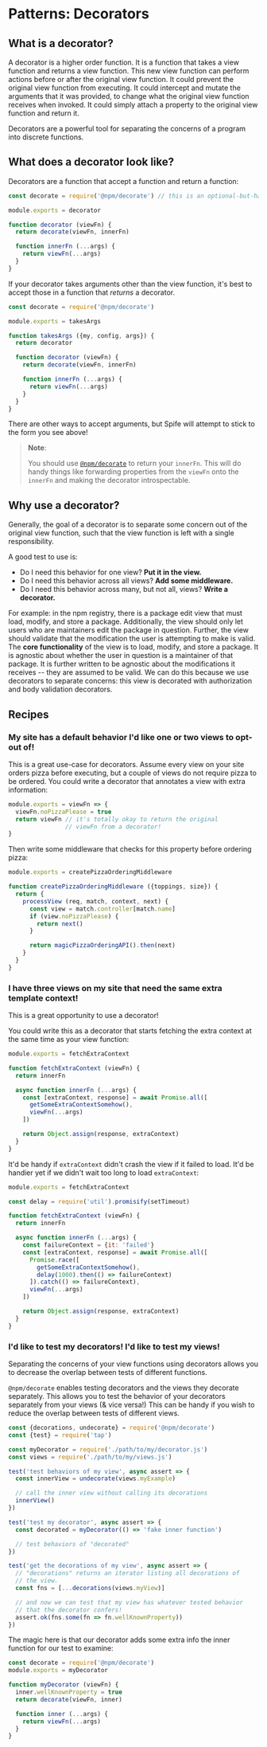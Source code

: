 # Patterns: Decorators

## What is a decorator?

A decorator is a higher order function. It is a function that takes a view
function and returns a view function. This new view function can perform
actions before or after the original view function. It could prevent the
original view function from executing. It could intercept and mutate the
arguments that it was provided, to change what the original view function
receives when invoked. It could simply attach a property to the original view
function and return it.

Decorators are a powerful tool for separating the concerns of a program into
discrete functions.

## What does a decorator look like?

Decorators are a function that accept a function and return a function:

```javascript
const decorate = require('@npm/decorate') // this is an optional-but-handy step!

module.exports = decorator

function decorator (viewFn) {
  return decorate(viewFn, innerFn)

  function innerFn (...args) {
    return viewFn(...args)
  }
}
```

If your decorator takes arguments other than the view function, it's best
to accept those in a function that _returns_ a decorator.

```javascript
const decorate = require('@npm/decorate')

module.exports = takesArgs

function takesArgs ({my, config, args}) {
  return decorator

  function decorator (viewFn) {
    return decorate(viewFn, innerFn)

    function innerFn (...args) {
      return viewFn(...args)
    }
  }
}
```

There are other ways to accept arguments, but Spife will attempt to stick
to the form you see above!

> **Note**:
>
> You should use [`@npm/decorate`](https://www.npmjs.com/package/@npm/decorate)
> to return your `innerFn`. This will do handy things like forwarding
> properties from the `viewFn` onto the `innerFn` and making the decorator
> introspectable.

## Why use a decorator?

Generally, the goal of a decorator is to separate some concern out of the
original view function, such that the view function is left with a single
responsibility.

A good test to use is:

- Do I need this behavior for one view? **Put it in the view.**
- Do I need this behavior across all views? **Add some middleware.**
- Do I need this behavior across many, but not all, views? **Write a decorator.**

For example: in the npm registry, there is a package edit view that must load,
modify, and store a package. Additionally, the view should only let users who
are maintainers edit the package in question. Further, the view should validate
that the modification the user is attempting to make is valid. The **core
functionality** of the view is to load, modify, and store a package. It is
agnostic about whether the user in question is a maintainer of that package. It
is further written to be agnostic about the modifications it receives -- they
are assumed to be valid. We can do this because we use decorators to separate
concerns: this view is decorated with authorization and body validation
decorators.

## Recipes

### My site has a default behavior I'd like one or two views to opt-out of!

This is a great use-case for decorators. Assume every view on your site orders
pizza before executing, but a couple of views do not require pizza to be ordered.
You could write a decorator that annotates a view with extra information:

```javascript
module.exports = viewFn => {
  viewFn.noPizzaPlease = true
  return viewFn // it's totally okay to return the original
                // viewFn from a decorator!
}
```

Then write some middleware that checks for this property before ordering pizza:

```javascript
module.exports = createPizzaOrderingMiddleware

function createPizzaOrderingMiddleware ({toppings, size}) {
  return {
    processView (req, match, context, next) {
      const view = match.controller[match.name]
      if (view.noPizzaPlease) {
        return next()
      }

      return magicPizzaOrderingAPI().then(next)
    }
  }
}
```

### I have three views on my site that need the same extra template context!

This is a great opportunity to use a decorator!

You could write this as a decorator that starts fetching the extra context
at the same time as your view function:

```javascript
module.exports = fetchExtraContext

function fetchExtraContext (viewFn) {
  return innerFn

  async function innerFn (...args) {
    const [extraContext, response] = await Promise.all([
      getSomeExtraContextSomehow(),
      viewFn(...args)
    ])

    return Object.assign(response, extraContext)
  }
}
```

It'd be handy if `extraContext` didn't crash the view if it failed to load.
It'd be handier yet if we didn't wait too long to load `extraContext`:

```javascript
module.exports = fetchExtraContext

const delay = require('util').promisify(setTimeout)

function fetchExtraContext (viewFn) {
  return innerFn

  async function innerFn (...args) {
    const failureContext = {it: 'failed'}
    const [extraContext, response] = await Promise.all([
      Promise.race([
        getSomeExtraContextSomehow(),
        delay(1000).then(() => failureContext)
      ]).catch(() => failureContext),
      viewFn(...args)
    ])

    return Object.assign(response, extraContext)
  }
}
```

### I'd like to test my decorators! I'd like to test my views!

Separating the concerns of your view functions using decorators allows
you to decrease the overlap between tests of different functions.

`@npm/decorate` enables testing decorators and the views they decorate
separately. This allows you to test the behavior of your decorators separately
from your views (& vice versa!) This can be handy if you wish to reduce the
overlap between tests of different views.

```javascript
const {decorations, undecorate} = require('@npm/decorate')
const {test} = require('tap')

const myDecorator = require('./path/to/my/decorator.js')
const views = require('./path/to/my/views.js')

test('test behaviors of my view', async assert => {
  const innerView = undecorate(views.myExample)

  // call the inner view without calling its decorations
  innerView()
})

test('test my decorator', async assert => {
  const decorated = myDecorator(() => 'fake inner function')

  // test behaviors of "decorated"
})

test('get the decorations of my view', async assert => {
  // "decorations" returns an iterator listing all decorations of
  // the view.
  const fns = [...decorations(views.myView)]

  // and now we can test that my view has whatever tested behavior
  // that the decorator confers!
  assert.ok(fns.some(fn => fn.wellKnownProperty))
})
```

The magic here is that our decorator adds some extra info the
inner function for our test to examine:

```javascript
const decorate = require('@npm/decorate')
module.exports = myDecorator

function myDecorator (viewFn) {
  inner.wellKnownProperty = true
  return decorate(viewFn, inner)

  function inner (...args) {
    return viewFn(...args)
  }
}
```
